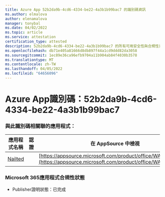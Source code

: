 ```yaml
---
title: Azure App 52b2da9b-4cd6-4334-be22-4a3b1b99bac7 的識別碼資訊
ms.author: elmalova
author: elenamalova
manager: tonybal
ms.date: 04/02/2022
ms.topic: article
ms.service: attestation
certification_type: attested
description: 52b2da9b-4cd6-4334-be22-4a3b1b99bac7 的所有可用安全性與合規性資訊。
ms.openlocfilehash: db71e405a81666d8db897f44a1cd9ddd82da3058
ms.sourcegitcommit: 1ec89e36ca96efb9704a11b904ab84f4030b3578
ms.translationtype: MT
ms.contentlocale: zh-TW
ms.lasthandoff: 04/05/2022
ms.locfileid: "64656096"
---
```

# <a name="azure-app-id-52b2da9b-4cd6-4334-be22-4a3b1b99bac7"></a>Azure App識別碼：52b2da9b-4cd6-4334-be22-4a3b1b99bac7


### <a name="apps-associated-with-this-id"></a>與此識別碼相關聯的應用程式：
| **應用程式名稱** | **認證** | **在 AppSource 中檢視** |
|--------------|---------------|-----------------------|
| [Nailted](../forward/WA200003375.md) |  | [https://appsource.microsoft.com/product/office/WA200003375](https://appsource.microsoft.com/product/office/WA200003375) |

### <a name="microsoft-365-app-compliance-status"></a>Microsoft 365應用程式合規性狀態
- Publisher證明狀態：已完成

